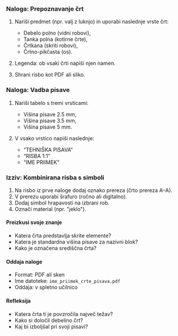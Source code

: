 ### Naloga: Prepoznavanje črt

1. Nariši predmet (npr. valj z luknjo) in uporabi naslednje vrste črt:

   * Debelo polno (vidni robovi),
   * Tanka polna (kotirne črte),
   * Črtkana (skriti robovi),
   * Črtno-pikčasta (os).
2. Legenda: ob vsaki črti napiši njen namen.
3. Shrani risbo kot PDF ali sliko.

### Naloga: Vadba pisave

1. Nariši tabelo s tremi vrsticami:

   * Višina pisave 2.5 mm,
   * Višina pisave 3.5 mm,
   * Višina pisave 5 mm.
2. V vsako vrstico napiši naslednje:

   * “TEHNIŠKA PISAVA”
   * “RISBA 1:1”
   * “IME PRIIMEK”

### Izziv: Kombinirana risba s simboli

1. Na risbo iz prve naloge dodaj oznako prereza (črto prereza A–A).
2. V prerezu uporabi šrafuro (ročno ali digitalno).
3. Dodaj simbol hrapavosti na izbrani rob.
4. Označi material (npr. "jeklo").

#### Preizkusi svoje znanje

* Katera črta predstavlja skrite elemente?
* Katera je standardna višina pisave za nazivni blok?
* Kako je označena središčna črta?

#### Oddaja naloge

* Format: PDF ali sken
* Ime datoteke: `ime_priimek_crte_pisava.pdf`
* Oddaja: v spletno učilnico

#### Refleksija

* Katera črta ti je povzročila največ težav?
* Kako si določil debelino črt?
* Kaj bi izboljšal pri svoji pisavi?

